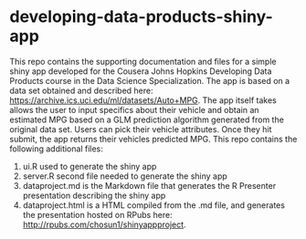 developing-data-products-shiny-app
==================================

This repo contains the supporting documentation and files for a simple shiny app developed for the Cousera Johns Hopkins Developing Data Products course in the Data Science Specialization. The app is based on a data set obtained and described here: https://archive.ics.uci.edu/ml/datasets/Auto+MPG.  The app itself takes allows the user to input specifics about their vehicle and obtain an estimated MPG based on a GLM prediction algorithm generated from the original data set.  Users can pick their vehicle attributes.  Once they hit submit, the app returns their vehicles predicted MPG.  This repo contains the following additional files:

1. ui.R used to generate the shiny app
2. server.R second file needed to generate the shiny app
3. dataproject.md is the Markdown file that generates the R Presenter presentation describing the shiny app
4. dataproject.html is a HTML compiled from the .md file, and generates the presentation hosted on RPubs here: http://rpubs.com/chosun1/shinyappproject.
